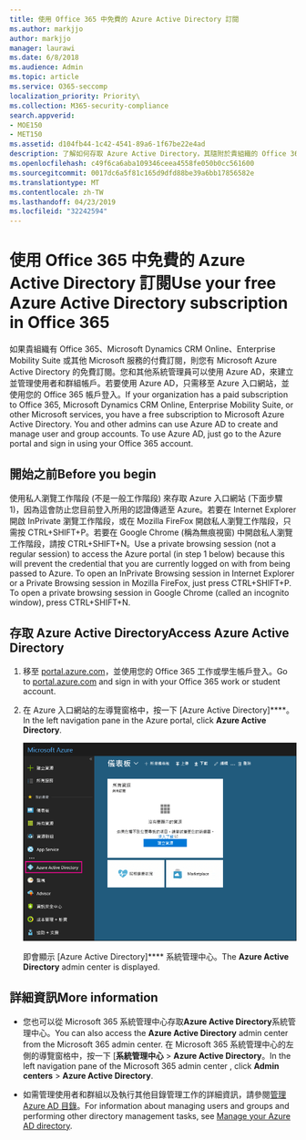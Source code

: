 ```yaml
---
title: 使用 Office 365 中免費的 Azure Active Directory 訂閱
ms.author: markjjo
author: markjjo
manager: laurawi
ms.date: 6/8/2018
ms.audience: Admin
ms.topic: article
ms.service: O365-seccomp
localization_priority: Priority\
ms.collection: M365-security-compliance
search.appverid:
- MOE150
- MET150
ms.assetid: d104fb44-1c42-4541-89a6-1f67be22e4ad
description: 了解如何存取 Azure Active Directory，其隨附於貴組織的 Office 365 的付費訂閱。
ms.openlocfilehash: c49f6ca6aba109346ceea4558fe050b0cc561600
ms.sourcegitcommit: 0017dc6a5f81c165d9dfd88be39a6bb17856582e
ms.translationtype: MT
ms.contentlocale: zh-TW
ms.lasthandoff: 04/23/2019
ms.locfileid: "32242594"
---
```

# <a name="use-your-free-azure-active-directory-subscription-in-office-365"></a><span data-ttu-id="3ce6f-103">使用 Office 365 中免費的 Azure Active Directory 訂閱</span><span class="sxs-lookup"><span data-stu-id="3ce6f-103">Use your free Azure Active Directory subscription in Office 365</span></span>

<span data-ttu-id="3ce6f-p101">如果貴組織有 Office 365、Microsoft Dynamics CRM Online、Enterprise Mobility Suite 或其他 Microsoft 服務的付費訂閱，則您有 Microsoft Azure Active Directory 的免費訂閱。您和其他系統管理員可以使用 Azure AD，來建立並管理使用者和群組帳戶。若要使用 Azure AD，只需移至 Azure 入口網站，並使用您的 Office 365 帳戶登入。</span><span class="sxs-lookup"><span data-stu-id="3ce6f-p101">If your organization has a paid subscription to Office 365, Microsoft Dynamics CRM Online, Enterprise Mobility Suite, or other Microsoft services, you have a free subscription to Microsoft Azure Active Directory. You and other admins can use Azure AD to create and manage user and group accounts. To use Azure AD, just go to the Azure portal and sign in using your Office 365 account.</span></span>
  
## <a name="before-you-begin"></a><span data-ttu-id="3ce6f-107">開始之前</span><span class="sxs-lookup"><span data-stu-id="3ce6f-107">Before you begin</span></span>

<span data-ttu-id="3ce6f-p102">使用私人瀏覽工作階段 (不是一般工作階段) 來存取 Azure 入口網站 (下面步驟 1)，因為這會防止您目前登入所用的認證傳遞至 Azure。若要在 Internet Explorer 開啟 InPrivate 瀏覽工作階段，或在 Mozilla FireFox 開啟私人瀏覽工作階段，只需按 CTRL+SHIFT+P。若要在 Google Chrome (稱為無痕視窗) 中開啟私人瀏覽工作階段，請按 CTRL+SHIFT+N。</span><span class="sxs-lookup"><span data-stu-id="3ce6f-p102">Use a private browsing session (not a regular session) to access the Azure portal (in step 1 below) because this will prevent the credential that you are currently logged on with from being passed to Azure. To open an InPrivate Browsing session in Internet Explorer or a Private Browsing session in Mozilla FireFox, just press CTRL+SHIFT+P. To open a private browsing session in Google Chrome (called an incognito window), press CTRL+SHIFT+N.</span></span>
  
## <a name="access-azure-active-directory"></a><span data-ttu-id="3ce6f-111">存取 Azure Active Directory</span><span class="sxs-lookup"><span data-stu-id="3ce6f-111">Access Azure Active Directory</span></span>

1. <span data-ttu-id="3ce6f-112">移至 [portal.azure.com](https://portal.azure.com)，並使用您的 Office 365 工作或學生帳戶登入。</span><span class="sxs-lookup"><span data-stu-id="3ce6f-112">Go to [portal.azure.com](https://portal.azure.com) and sign in with your Office 365 work or student account.</span></span> 
    
2. <span data-ttu-id="3ce6f-113">在 Azure 入口網站的左導覽窗格中，按一下 [Azure Active Directory]\*\*\*\*。</span><span class="sxs-lookup"><span data-stu-id="3ce6f-113">In the left navigation pane in the Azure portal, click **Azure Active Directory**.</span></span>
    
    ![按一下 Azure 入口網站左導覽窗格中的 Azure Active Directory。](media/97d2d72f-ac20-46ab-898c-851f6009b453.png)
  
    <span data-ttu-id="3ce6f-115">即會顯示 [Azure Active Directory]\*\*\*\* 系統管理中心。</span><span class="sxs-lookup"><span data-stu-id="3ce6f-115">The **Azure Active Directory** admin center is displayed.</span></span> 
    
## <a name="more-information"></a><span data-ttu-id="3ce6f-116">詳細資訊</span><span class="sxs-lookup"><span data-stu-id="3ce6f-116">More information</span></span>

- <span data-ttu-id="3ce6f-117">您也可以從 Microsoft 365 系統管理中心存取**Azure Active Directory**系統管理中心。</span><span class="sxs-lookup"><span data-stu-id="3ce6f-117">You can also access the **Azure Active Directory** admin center from the Microsoft 365 admin center.</span></span> <span data-ttu-id="3ce6f-118">在 Microsoft 365 系統管理中心的左側的導覽窗格中，按一下 [**系統管理中心** \> **Azure Active Directory**。</span><span class="sxs-lookup"><span data-stu-id="3ce6f-118">In the left navigation pane of the Microsoft 365 admin center , click **Admin centers** \> **Azure Active Directory**.</span></span>
    
- <span data-ttu-id="3ce6f-119">如需管理使用者和群組以及執行其他目錄管理工作的詳細資訊，請參閱[管理 Azure AD 目錄](https://docs.microsoft.com/azure/active-directory/active-directory-administer)。</span><span class="sxs-lookup"><span data-stu-id="3ce6f-119">For information about managing users and groups and performing other directory management tasks, see [Manage your Azure AD directory](https://docs.microsoft.com/azure/active-directory/active-directory-administer).</span></span>
